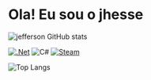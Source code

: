 # Ola! Eu sou o jhesse  

![jefferson GitHub stats](https://github-readme-stats.vercel.app/api?username=pan18j&show_icons=true&theme=radical) 

[![.Net](https://img.shields.io/badge/.NET-5C2D91?style=for-the-badge&logo=.net&logoColor=white)]()
![C#](https://img.shields.io/badge/C%23-239120?style=for-the-badge&logo=c-sharp&logoColor=white)
[![Steam](https://img.shields.io/badge/Steam-000000?style=for-the-badge&logo=steam&logoColor=white)]()

![Top Langs](https://github-readme-stats.vercel.app/api/top-langs/?username=pan18j&theme=blue-green)
